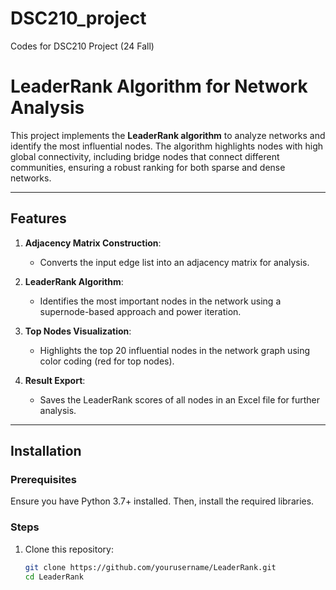 # DSC210_project
Codes for DSC210 Project (24 Fall)

# LeaderRank Algorithm for Network Analysis

This project implements the **LeaderRank algorithm** to analyze networks and identify the most influential nodes. The algorithm highlights nodes with high global connectivity, including bridge nodes that connect different communities, ensuring a robust ranking for both sparse and dense networks.

---

## Features

1. **Adjacency Matrix Construction**:
   - Converts the input edge list into an adjacency matrix for analysis.

2. **LeaderRank Algorithm**:
   - Identifies the most important nodes in the network using a supernode-based approach and power iteration.

3. **Top Nodes Visualization**:
   - Highlights the top 20 influential nodes in the network graph using color coding (red for top nodes).

4. **Result Export**:
   - Saves the LeaderRank scores of all nodes in an Excel file for further analysis.

---

## Installation

### Prerequisites

Ensure you have Python 3.7+ installed. Then, install the required libraries.

### Steps

1. Clone this repository:
   ```bash
   git clone https://github.com/yourusername/LeaderRank.git
   cd LeaderRank
